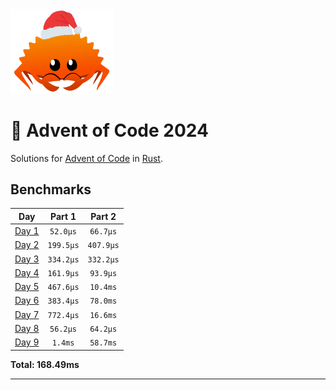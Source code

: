 <img src="./.assets/christmas_ferris.png" width="164">

# 🎄 Advent of Code 2024

Solutions for [Advent of Code](https://adventofcode.com/) in [Rust](https://www.rust-lang.org/).

<!--- advent_readme_stars table --->

<!--- benchmarking table --->
## Benchmarks

| Day | Part 1 | Part 2 |
| :---: | :---: | :---:  |
| [Day 1](./src/bin/01.rs) | `52.0µs` | `66.7µs` |
| [Day 2](./src/bin/02.rs) | `199.5µs` | `407.9µs` |
| [Day 3](./src/bin/03.rs) | `334.2µs` | `332.2µs` |
| [Day 4](./src/bin/04.rs) | `161.9µs` | `93.9µs` |
| [Day 5](./src/bin/05.rs) | `467.6µs` | `10.4ms` |
| [Day 6](./src/bin/06.rs) | `383.4µs` | `78.0ms` |
| [Day 7](./src/bin/07.rs) | `772.4µs` | `16.6ms` |
| [Day 8](./src/bin/08.rs) | `56.2µs` | `64.2µs` |
| [Day 9](./src/bin/09.rs) | `1.4ms` | `58.7ms` |

**Total: 168.49ms**
<!--- benchmarking table --->

---
